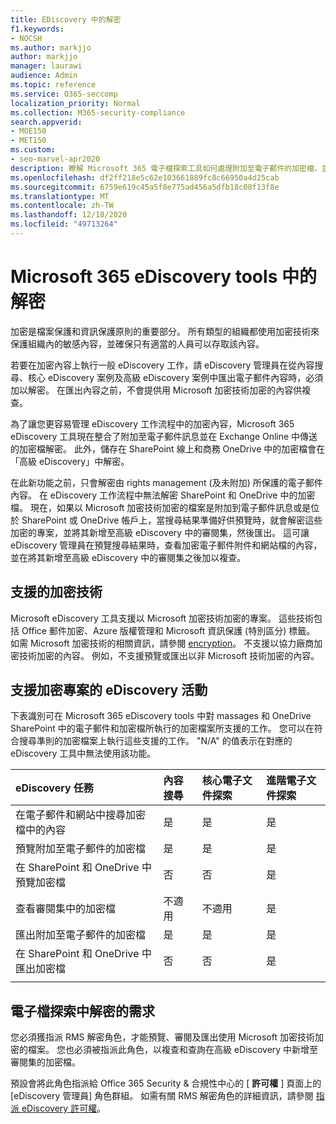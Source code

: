 ```yaml
---
title: EDiscovery 中的解密
f1.keywords:
- NOCSH
ms.author: markjjo
author: markjjo
manager: laurawi
audience: Admin
ms.topic: reference
ms.service: O365-seccomp
localization_priority: Normal
ms.collection: M365-security-compliance
search.appverid:
- MOE150
- MET150
ms.custom:
- seo-marvel-apr2020
description: 瞭解 Microsoft 365 電子檔探索工具如何處理附加至電子郵件的加密檔，並儲存在 SharePoint 線上和商務 OneDrive 中。
ms.openlocfilehash: df2ff218e5c62e103661889fc8c66950a4d25cab
ms.sourcegitcommit: 6759e619c45a5f8e775ad456a5dfb18c08f13f8e
ms.translationtype: MT
ms.contentlocale: zh-TW
ms.lasthandoff: 12/18/2020
ms.locfileid: "49713264"
---
```

# <a name="decryption-in-microsoft-365-ediscovery-tools"></a>Microsoft 365 eDiscovery tools 中的解密

加密是檔案保護和資訊保護原則的重要部分。 所有類型的組織都使用加密技術來保護組織內的敏感內容，並確保只有適當的人員可以存取該內容。

若要在加密內容上執行一般 eDiscovery 工作，請 eDiscovery 管理員在從內容搜尋、核心 eDiscovery 案例及高級 eDiscovery 案例中匯出電子郵件內容時，必須加以解密。 在匯出內容之前，不會提供用 Microsoft 加密技術加密的內容供複查。

為了讓您更容易管理 eDiscovery 工作流程中的加密內容，Microsoft 365 eDiscovery 工具現在整合了附加至電子郵件訊息並在 Exchange Online 中傳送的加密檔解密。 此外，儲存在 SharePoint 線上和商務 OneDrive 中的加密檔會在「高級 eDiscovery」中解密。 

在此新功能之前，只會解密由 rights management (及未附加) 所保護的電子郵件內容。 在 eDiscovery 工作流程中無法解密 SharePoint 和 OneDrive 中的加密檔。 現在，如果以 Microsoft 加密技術加密的檔案是附加到電子郵件訊息或是位於 SharePoint 或 OneDrive 帳戶上，當搜尋結果準備好供預覽時，就會解密這些加密的專案，並將其新增至高級 eDiscovery 中的審閱集，然後匯出。 這可讓 eDiscovery 管理員在預覽搜尋結果時，查看加密電子郵件附件和網站檔的內容，並在將其新增至高級 eDiscovery 中的審閱集之後加以複查。

## <a name="supported-encryption-technologies"></a>支援的加密技術

Microsoft eDiscovery 工具支援以 Microsoft 加密技術加密的專案。 這些技術包括 Office 郵件加密、Azure 版權管理和 Microsoft 資訊保護 (特別區分) 標籤。 如需 Microsoft 加密技術的相關資訊，請參閱 [encryption](encryption.md)。 不支援以協力廠商加密技術加密的內容。 例如，不支援預覽或匯出以非 Microsoft 技術加密的內容。

## <a name="ediscovery-activities-that-support-encrypted-items"></a>支援加密專案的 eDiscovery 活動

下表識別可在 Microsoft 365 eDiscovery tools 中對 massages 和 OneDrive SharePoint 中的電子郵件和加密檔所執行的加密檔案所支援的工作。 您可以在符合搜尋準則的加密檔案上執行這些支援的工作。 "N/A" 的值表示在對應的 eDiscovery 工具中無法使用該功能。

|eDiscovery 任務  |內容搜尋  |核心電子文件探索  |進階電子文件探索  |
|:---------|:---------|:---------|:---------|
|在電子郵件和網站中搜尋加密檔中的內容     |是      |是      |是      |
|預覽附加至電子郵件的加密檔     |是      |是     |是       |
|在 SharePoint 和 OneDrive 中預覽加密檔|否      |否    |是       |
|查看審閱集中的加密檔    |不適用      |不適用        | 是        |
|匯出附加至電子郵件的加密檔    |是       |是  |是    |
|在 SharePoint 和 OneDrive 中匯出加密檔    |否       |否  |是    |
|||||

## <a name="requirements-for-decryption-in-ediscovery"></a>電子檔探索中解密的需求

您必須獲指派 RMS 解密角色，才能預覽、審閱及匯出使用 Microsoft 加密技術加密的檔案。 您也必須被指派此角色，以複查和查詢在高級 eDiscovery 中新增至審閱集的加密檔。

預設會將此角色指派給 Office 365 Security & 合規性中心的 [ **許可權** ] 頁面上的 [eDiscovery 管理員] 角色群組。 如需有關 RMS 解密角色的詳細資訊，請參閱 [指派 eDiscovery 許可權](assign-ediscovery-permissions.md#rms-decrypt)。
